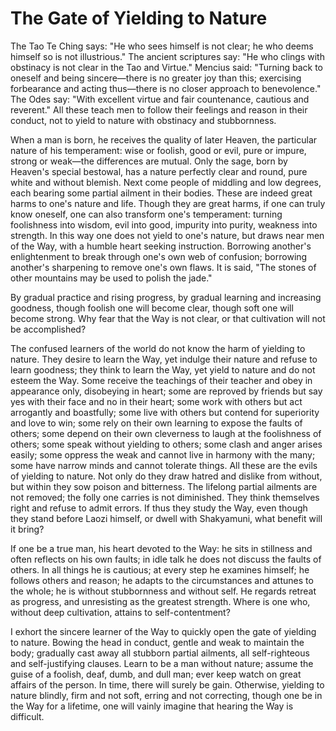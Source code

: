# The Gate of Yielding to Nature

The Tao Te Ching says: "He who sees himself is not clear; he who deems himself so is not illustrious." The ancient scriptures say: "He who clings with obstinacy is not clear in the Tao and Virtue." Mencius said: "Turning back to oneself and being sincere—there is no greater joy than this; exercising forbearance and acting thus—there is no closer approach to benevolence." The Odes say: "With excellent virtue and fair countenance, cautious and reverent." All these teach men to follow their feelings and reason in their conduct, not to yield to nature with obstinacy and stubbornness.

When a man is born, he receives the quality of later Heaven, the particular nature of his temperament: wise or foolish, good or evil, pure or impure, strong or weak—the differences are mutual. Only the sage, born by Heaven's special bestowal, has a nature perfectly clear and round, pure white and without blemish. Next come people of middling and low degrees, each bearing some partial ailment in their bodies. These are indeed great harms to one's nature and life. Though they are great harms, if one can truly know oneself, one can also transform one's temperament: turning foolishness into wisdom, evil into good, impurity into purity, weakness into strength. In this way one does not yield to one's nature, but draws near men of the Way, with a humble heart seeking instruction. Borrowing another's enlightenment to break through one's own web of confusion; borrowing another's sharpening to remove one's own flaws. It is said, "The stones of other mountains may be used to polish the jade."

By gradual practice and rising progress, by gradual learning and increasing goodness, though foolish one will become clear, though soft one will become strong. Why fear that the Way is not clear, or that cultivation will not be accomplished?

The confused learners of the world do not know the harm of yielding to nature. They desire to learn the Way, yet indulge their nature and refuse to learn goodness; they think to learn the Way, yet yield to nature and do not esteem the Way. Some receive the teachings of their teacher and obey in appearance only, disobeying in heart; some are reproved by friends but say yes with their face and no in their heart; some work with others but act arrogantly and boastfully; some live with others but contend for superiority and love to win; some rely on their own learning to expose the faults of others; some depend on their own cleverness to laugh at the foolishness of others; some speak without yielding to others; some clash and anger arises easily; some oppress the weak and cannot live in harmony with the many; some have narrow minds and cannot tolerate things. All these are the evils of yielding to nature. Not only do they draw hatred and dislike from without, but within they sow poison and bitterness. The lifelong partial ailments are not removed; the folly one carries is not diminished. They think themselves right and refuse to admit errors. If thus they study the Way, even though they stand before Laozi himself, or dwell with Shakyamuni, what benefit will it bring?

If one be a true man, his heart devoted to the Way: he sits in stillness and often reflects on his own faults; in idle talk he does not discuss the faults of others. In all things he is cautious; at every step he examines himself; he follows others and reason; he adapts to the circumstances and attunes to the whole; he is without stubbornness and without self. He regards retreat as progress, and unresisting as the greatest strength. Where is one who, without deep cultivation, attains to self-contentment?

I exhort the sincere learner of the Way to quickly open the gate of yielding to nature. Bowing the head in conduct, gentle and weak to maintain the body; gradually cast away all stubborn partial ailments, all self-righteous and self-justifying clauses. Learn to be a man without nature; assume the guise of a foolish, deaf, dumb, and dull man; ever keep watch on great affairs of the person. In time, there will surely be gain. Otherwise, yielding to nature blindly, firm and not soft, erring and not correcting, though one be in the Way for a lifetime, one will vainly imagine that hearing the Way is difficult.
